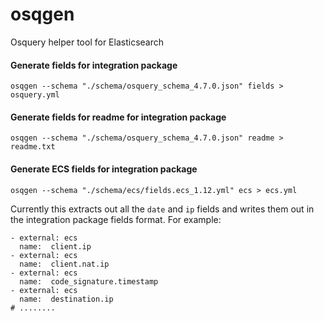 # osqgen
Osquery helper tool for Elasticsearch 


#### Generate fields for integration package

```
osqgen --schema "./schema/osquery_schema_4.7.0.json" fields > osquery.yml
```

#### Generate fields for readme for integration package

```
osqgen --schema "./schema/osquery_schema_4.7.0.json" readme > readme.txt
```

#### Generate ECS fields for integration package

```
osqgen --schema "./schema/ecs/fields.ecs_1.12.yml" ecs > ecs.yml
```

Currently this extracts out all the ```date``` and ```ip``` fields and writes them out in the integration package fields format.
For example:
```
- external: ecs
  name:  client.ip
- external: ecs
  name:  client.nat.ip
- external: ecs
  name:  code_signature.timestamp
- external: ecs
  name:  destination.ip
# ........
```

